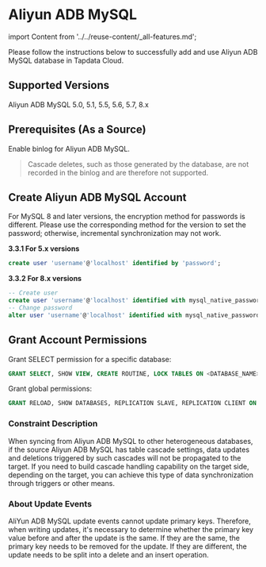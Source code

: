 # Aliyun ADB MySQL

import Content from '../../reuse-content/_all-features.md';

<Content />

Please follow the instructions below to successfully add and use Aliyun ADB MySQL database in Tapdata Cloud.

## Supported Versions

Aliyun ADB MySQL 5.0, 5.1, 5.5, 5.6, 5.7, 8.x

## Prerequisites (As a Source)

Enable binlog for Aliyun ADB MySQL.

> Cascade deletes, such as those generated by the database, are not recorded in the binlog and are therefore not supported.

## Create Aliyun ADB MySQL Account

For MySQL 8 and later versions, the encryption method for passwords is different. Please use the corresponding method for the version to set the password; otherwise, incremental synchronization may not work.

**3.3.1 For 5.x versions**

```sql
create user 'username'@'localhost' identified by 'password';
```

**3.3.2 For 8.x versions**

```sql
-- Create user
create user 'username'@'localhost' identified with mysql_native_password by 'password';
-- Change password
alter user 'username'@'localhost' identified with mysql_native_password by 'password';
```

## Grant Account Permissions

Grant SELECT permission for a specific database:

```sql
GRANT SELECT, SHOW VIEW, CREATE ROUTINE, LOCK TABLES ON <DATABASE_NAME>.<TABLE_NAME> TO 'tapdata' IDENTIFIED BY 'password';
```

Grant global permissions:

```sql
GRANT RELOAD, SHOW DATABASES, REPLICATION SLAVE, REPLICATION CLIENT ON *.* TO 'tapdata' IDENTIFIED BY 'password';
```

### Constraint Description

When syncing from Aliyun ADB MySQL to other heterogeneous databases, if the source Aliyun ADB MySQL has table cascade settings, data updates and deletions triggered by such cascades will not be propagated to the target. If you need to build cascade handling capability on the target side, depending on the target, you can achieve this type of data synchronization through triggers or other means.

### About Update Events

AliYun ADB MySQL update events cannot update primary keys. Therefore, when writing updates, it's necessary to determine whether the primary key value before and after the update is the same. If they are the same, the primary key needs to be removed for the update. If they are different, the update needs to be split into a delete and an insert operation.